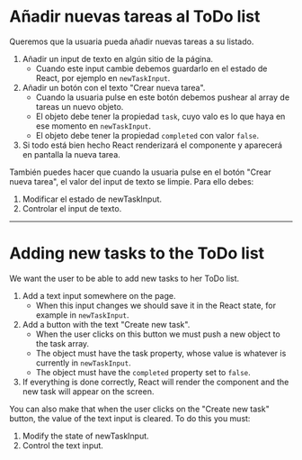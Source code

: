 # Añadir nuevas tareas al ToDo list

Queremos que la usuaria pueda añadir nuevas tareas a su listado.

1. Añadir un input de texto en algún sitio de la página.
   - Cuando este input cambie debemos guardarlo en el estado de React, por ejemplo en `newTaskInput`.
2. Añadir un botón con el texto "Crear nueva tarea".
   - Cuando la usuaria pulse en este botón debemos pushear al array de tareas un nuevo objeto.
   - El objeto debe tener la propiedad `task`, cuyo valo es lo que haya en ese momento en `newTaskInput`.
   - El objeto debe tener la propiedad `completed` con valor `false`.
3. Si todo está bien hecho React renderizará el componente y aparecerá en pantalla la nueva tarea.

También puedes hacer que cuando la usuaria pulse en el botón "Crear nueva tarea", el valor del input de texto se limpie. Para ello debes:

1. Modificar el estado de newTaskInput.
2. Controlar el input de texto.

---

# Adding new tasks to the ToDo list

We want the user to be able to add new tasks to her ToDo list.

1. Add a text input somewhere on the page.
   - When this input changes we should save it in the React state, for example in `newTaskInput`.
2. Add a button with the text "Create new task".
   - When the user clicks on this button we must push a new object to the task array.
   - The object must have the task property, whose value is whatever is currently in `newTaskInput`.
   - The object must have the `completed` property set to `false`.
3. If everything is done correctly, React will render the component and the new task will appear on the screen.

You can also make that when the user clicks on the "Create new task" button, the value of the text input is cleared. To do this you must:

1. Modify the state of newTaskInput.
2. Control the text input.
